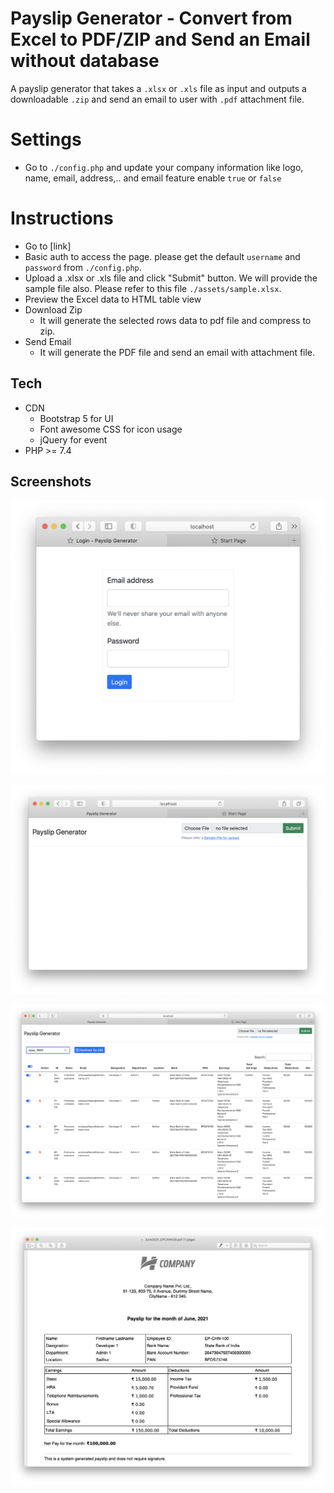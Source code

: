 # Payslip Generator - Convert from Excel to PDF/ZIP and Send an Email without database
A payslip generator that takes a `.xlsx` or `.xls` file as input and outputs a downloadable `.zip` and send an email to user with `.pdf` attachment file.


# Settings
- Go to `./config.php` and update your company information like logo, name, email, address,.. and email feature enable `true` or `false`
# Instructions
- Go to [link]
- Basic auth to access the page. please get the default `username` and `password` from `./config.php`.
- Upload a .xlsx or .xls file and click "Submit" button. We will provide the sample file also. Please refer to this file `./assets/sample.xlsx`.
- Preview the Excel data to HTML table view
- Download Zip
    - It will generate the selected rows data to pdf file and compress to zip.
- Send Email
    - It will generate the PDF file and send an email with attachment file.

## Tech
- CDN
    - Bootstrap 5 for UI
    - Font awesome CSS for icon usage
    - jQuery for event
- PHP >= 7.4

## Screenshots
![Landing Page](/screenshots/login-screen-landing-page.png?raw=true "Landing Page")

![Home Page](/screenshots/home-page.png?raw=true "Home Page")

![Home Page with excel data](/screenshots/upload-data-screen.png?raw=true "Home Page with excel data")

![Payslip](/screenshots/sample-payslip.png?raw=true "Payslip PDF")
